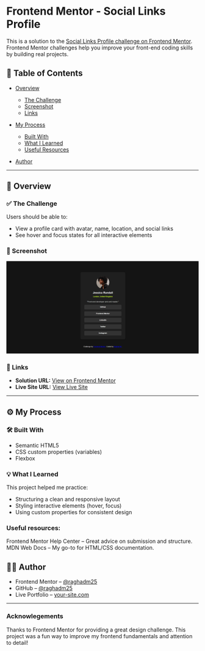 # Frontend Mentor - Social Links Profile

This is a solution to the [Social Links Profile challenge on Frontend Mentor](https://www.frontendmentor.io/challenges/social-links-profile-UG32l9m6dQ). Frontend Mentor challenges help you improve your front-end coding skills by building real projects.

## 📌 Table of Contents

* [Overview](#overview)

  * [The Challenge](#the-challenge)
  * [Screenshot](#screenshot)
  * [Links](#links)
* [My Process](#my-process)

  * [Built With](#built-with)
  * [What I Learned](#what-i-learned)
  * [Useful Resources](#useful-resources)
* [Author](#author)

---

## 📝 Overview

### ✅ The Challenge

Users should be able to:

* View a profile card with avatar, name, location, and social links
* See hover and focus states for all interactive elements

### 📸 Screenshot

![Screenshot of my solution](Screenshot.png)

### 🔗 Links

* **Solution URL:** [View on Frontend Mentor](https://www.frontendmentor.io/solutions/social-links-profile-your-solution-url)
* **Live Site URL:** [View Live Site](https://raghadm25.github.io/social-links-profile/)

---

## ⚙️ My Process

### 🛠️ Built With

* Semantic HTML5
* CSS custom properties (variables)
* Flexbox


### 💡 What I Learned

This project helped me practice:

* Structuring a clean and responsive layout
* Styling interactive elements (hover, focus)
* Using custom properties for consistent design

### Useful resources:

Frontend Mentor Help Center – Great advice on submission and structure.
MDN Web Docs – My go-to for HTML/CSS documentation.


## 👩‍💻 Author

* Frontend Mentor – [@raghadm25](https://www.frontendmentor.io/profile/raghadm25)
* GitHub – [@raghadm25](https://github.com/raghadm25)
* Live Portfolio – [your-site.com](https://your-site.com)

---
### Acknowlegements 

Thanks to Frontend Mentor for providing a great design challenge. This project was a fun way to improve my frontend fundamentals and attention to detail!